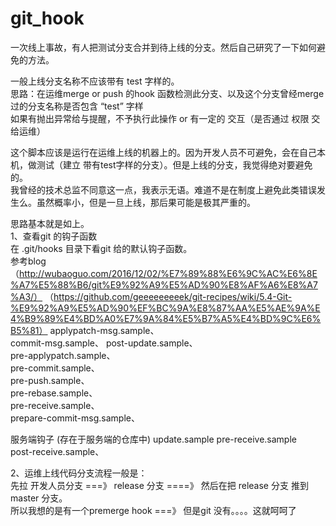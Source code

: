 # git_hook
一次线上事故，有人把测试分支合并到待上线的分支。然后自己研究了一下如何避免的方法。

一般上线分支名称不应该带有 test 字样的。  
思路：在运维merge or push 的hook 函数检测此分支、以及这个分支曾经merge过的分支名称是否包含 “test” 字样  
     如果有抛出异常给与提醒，不予执行此操作  or  有一定的 交互（是否通过 权限 交给运维）  
    
这个脚本应该是运行在运维上线的机器上的。因为开发人员不可避免，会在自己本机，做测试（建立 带有test字样的分支）。但是上线的分支，我觉得绝对要避免的。  
我曾经的技术总监不同意这一点，我表示无语。难道不是在制度上避免此类错误发生么。虽然概率小，但是一旦上线，那后果可能是极其严重的。


思路基本就是如上。  
1、查看git 的钩子函数  
在 .git/hooks 目录下看git 给的默认钩子函数。  
参考blog（http://wubaoguo.com/2016/12/02/%E7%89%88%E6%9C%AC%E6%8E%A7%E5%88%B6/git%E9%92%A9%E5%AD%90%E8%AF%A6%E8%A7%A3/）
（https://github.com/geeeeeeeeek/git-recipes/wiki/5.4-Git-%E9%92%A9%E5%AD%90%EF%BC%9A%E8%87%AA%E5%AE%9A%E4%B9%89%E4%BD%A0%E7%9A%84%E5%B7%A5%E4%BD%9C%E6%B5%81）
applypatch-msg.sample、  
commit-msg.sample、 
post-update.sample、  
pre-applypatch.sample、  
pre-commit.sample、  
pre-push.sample、  
pre-rebase.sample、  
pre-receive.sample、   
prepare-commit-msg.sample、  
 

服务端钩子 (存在于服务端的仓库中) 
update.sample 
pre-receive.sample  
post-receive.sample、

2、运维上线代码分支流程一般是：  
先拉 开发人员分支 ===》 release 分支  ====》 然后在把 release 分支 推到master 分支。  
所以我想的是有一个premerge hook ===》 但是git 没有。。。。这就呵呵了  





     

